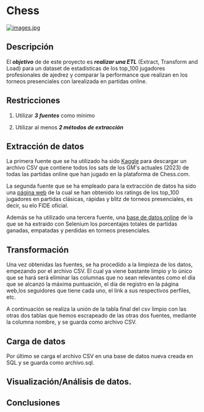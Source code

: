 # Chess

[![images.jpg](https://i.postimg.cc/Bb9tWnnk/images.jpg)](https://postimg.cc/Fdph3mcV)

## Descripción
El ***objetivo*** de de este proyecto es ***realizar una ETL*** (Extract, Transform and Load) para un dataset de estadísticas de los top_100 jugadores profesionales de ajedrez y comparar la performance que realizan en los torneos presenciales con larealizada en partidas online.

## Restricciones

1. Utilizar ***3 fuentes*** como mínimo

2. Utilizar al menos ***2 métodos de extracción*** 

## Extracción de datos

La primera fuente que se ha utilizado ha sido [Kaggle]( https://www.kaggle.com/datasets/crxxom/chess-gm-players) para descargar un archivo CSV que contiene todos los sats de los GM's actuales (2023) de todas las partidas online que han jugado en la plataforma de Chess.com.

La segunda fuente que se ha empleado para la extracción de datos ha sido una [página web](https://2700chess.com/) de la cual se han obtenido los ratings de los top_100 jugadores en partidas clásicas, rápidas y blitz de torneos presenciales, es decir, su elo FIDE oficial. 

Además se ha utilizado una tercera fuente, una [base de datos online](https://www.yottachess.com/) de la que se ha extraido con Selenium los porcentajes totales de partidas ganadas, empatadas y perdidas en torneos presenciales.

## Transformación

Una vez obtenidas las fuentes, se ha procedido a la limpieza de los datos, empezando por el archivo CSV. El cual ya viene bastante limpio y lo único que se hará será eliminar las columnas que no sean relevantes como el día que se alcanzó la máxima puntuación, el día de registro en la página web,los seguidores que tiene cada uno, el link a sus respectivos perfiles, etc.

A continuación se realiza la unión de la tabla final del csv limpio con las otras dos tablas que hemos escrapeado de las otras dos fuentes, mediante la columna nombre, y se guarda como archivo CSV.

## Carga de datos

Por último se carga el archivo CSV en una base de datos nueva creada en SQL y se guarda como archivo.sql.

## Visualización/Análisis de datos.

## Conclusiones
